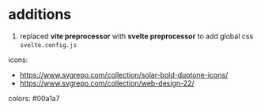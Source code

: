 # additions
1. replaced **vite preprocessor** with **svelte preprocessor** to add global css `svelte.config.js`

icons: 
* https://www.svgrepo.com/collection/solar-bold-duotone-icons/
* https://www.svgrepo.com/collection/web-design-22/

colors: #00a1a7
